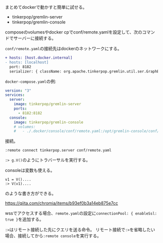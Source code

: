 まとめてdockerで動かすと簡単に試せる。

- tinkerpop/gremlin-server
- tinkerpop/gremlin-console

composeのvolumesやdocker cpでconf/remote.yamlを設定して、次のコマンドでサーバーに接続する。

`conf/remote.yaml`の接続先はdockerのネットワークにする。

```diff
+ hosts: [host.docker.internal]
- hosts: [localhost]
  port: 8182
  serializer: { className: org.apache.tinkerpop.gremlin.util.ser.GraphBinaryMessageSerializerV1, config: { serializeResultToString: true }}
```

`docker-compose.yaml`の例:

```yaml
version: "3"
services:
  server:
    image: tinkerpop/gremlin-server
    ports:
      - 8182:8182
  console:
    image: tinkerpop/gremlin-console
    # volumes:
    #   - ./.docker/console/conf/remote.yaml:/opt/gremlin-console/conf/remote.yaml
```

接続。

```
:remote connect tinkerpop.server conf/remote.yaml
```

`:> g.V()`のようにトラバーサルを実行する。

consoleは変数も使える。

```
v1 = V()....
:> V(v1)....
```

のような書き方ができる。

https://qiita.com/chromia/items/b93ef0b3a14eb875e7cc

wssでアクセスする場合、`remote.yaml`の設定に`connectionPool: { enableSsl: true }`を追加する。

`:>`はリモート接続した先にクエリを送る命令。
リモート接続で`:>`を省略したい場合、接続してから`:remote console`を実行する。
